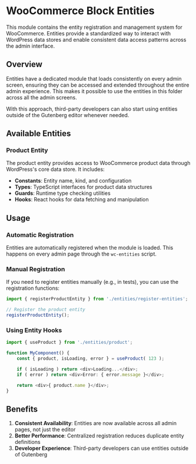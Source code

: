 # WooCommerce Block Entities

This module contains the entity registration and management system for WooCommerce. Entities provide a standardized way to interact with WordPress data stores and enable consistent data access patterns across the admin interface.

## Overview

Entities have a dedicated module that loads consistently on every admin screen, ensuring they can be accessed and extended throughout the entire admin experience. This makes it possible to use the entities in this folder across all the admin screens.

With this approach, third-party developers can also start using entities outside of the Gutenberg editor whenever needed.

## Available Entities

### Product Entity

The product entity provides access to WooCommerce product data through WordPress's core data store. It includes:

-   **Constants**: Entity name, kind, and configuration
-   **Types**: TypeScript interfaces for product data structures
-   **Guards**: Runtime type checking utilities
-   **Hooks**: React hooks for data fetching and manipulation

## Usage

### Automatic Registration

Entities are automatically registered when the module is loaded. This happens on every admin page through the `wc-entities` script.

### Manual Registration

If you need to register entities manually (e.g., in tests), you can use the registration functions:

```typescript
import { registerProductEntity } from './entities/register-entities';

// Register the product entity
registerProductEntity();
```

### Using Entity Hooks

```typescript
import { useProduct } from './entities/product';

function MyComponent() {
	const { product, isLoading, error } = useProduct( 123 );

	if ( isLoading ) return <div>Loading...</div>;
	if ( error ) return <div>Error: { error.message }</div>;

	return <div>{ product.name }</div>;
}
```

## Benefits

1. **Consistent Availability**: Entities are now available across all admin pages, not just the editor
2. **Better Performance**: Centralized registration reduces duplicate entity definitions
3. **Developer Experience**: Third-party developers can use entities outside of Gutenberg
